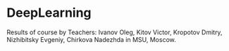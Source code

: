 # DeepLearning

Results of course by Teachers: Ivanov Oleg, Kitov Victor, Kropotov Dmitry, Nizhibitsky Evgeniy, Chirkova Nadezhda in MSU, Moscow.
